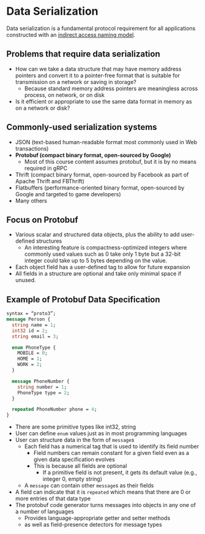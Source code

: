 # Data Serialization

Data serialization is a fundamental protocol requirement for all
applications constructed with an
[indirect access naming model](../slides/parallel-models.md). 

## Problems that require data serialization

- How can we take a data structure that may have memory address
  pointers and convert it to a pointer-free format that is suitable
  for transmission on a network or saving in storage?
  * Because standard memory address pointers are meaningless across
    process, on network, or on disk
- Is it efficient or appropriate to use the same data format in memory
  as on a network or disk?
	
## Commonly-used serialization systems

- JSON (text-based human-readable format most commonly used in Web
  transactions)
- **Protobuf (compact binary format, open-sourced by Google)**
  * Most of this course content assumes protobuf, but it is by no means
    required in gRPC
- Thrift (compact binary format, open-sourced by Facebook as part of
  Apache Thrift and FBThrift)
- Flatbuffers (performance-oriented binary format, open-sourced by
  Google and targeted to game developers)
- Many others
  
## Focus on Protobuf

- Various scalar and structured data objects, plus the ability to
  add user-defined structures
  * An interesting feature is compactness-optimized integers
    where commonly used values such as 0 take only 1 byte but a
    32-bit integer could take up to 5 bytes depending on the value.
- Each object field has a user-defined tag to allow for future expansion
- All fields in a structure are optional and 
  take only minimal space if unused.

## Example of Protobuf Data Specification

``` protobuf
syntax = “proto3”;
message Person {
  string name = 1;
  int32 id = 2;
  string email = 3;

  enum PhoneType {
    MOBILE = 0;
    HOME = 1;
    WORK = 2;
  }

  message PhoneNumber {
    string number = 1;
    PhoneType type = 2;
  }

  repeated PhoneNumber phone = 4;
}
```

* There are some primitive types like int32, string
* User can define `enum` values just as in most programming languages
* User can structure data in the form of `message`s
  - Each field has a numerical tag that is used to identify its field number
    * Field numbers can remain constant for a given field even as a given
	  data specification evolves
	* This is because all fields are optional
	  - If a primitive field is not present, it gets its default value (e.g., 
        integer 0, empty string)
  - A `message` can contain other `message`s as their fields
* A field can indicate that it is `repeated` which means that there
  are 0 or more entries of that data type
* The protobuf code generator turns messages into objects in any one of a number of languages
  - Provides language-appropriate getter and setter methods
  - as well as field-presence detectors for message types
